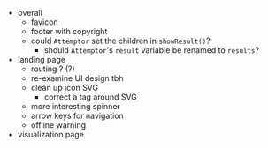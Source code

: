 - overall
  - favicon
  - footer with copyright
  - could `Attemptor` set the children in `showResult()`?
    - should `Attemptor`'s `result` variable be renamed to `results`?
- landing page
  - routing ? (?)
  - re-examine UI design tbh
  - clean up icon SVG
    - correct a tag around SVG
  - more interesting spinner
  - arrow keys for navigation
  - offline warning
- visualization page
